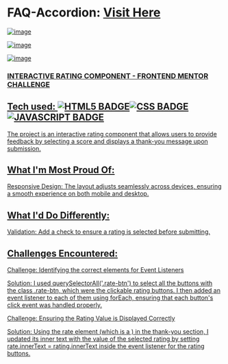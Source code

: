 # FAQ-Accordion: <a target="_blank" href="https://rc-frontendmentor.netlify.app/">Visit Here</a>
 
<a href="https://rc-frontendmentor.netlify.app/" target="_blank">
 
![image](https://github.com/user-attachments/assets/416f8bd6-914b-4a50-95ae-9f976832f03f)
 
![image](https://github.com/user-attachments/assets/7d8ec1a7-df35-4392-bcb8-4324a56446cc)

![image](https://github.com/user-attachments/assets/e12d43b2-07d8-4c27-927e-767068f8e4aa)
 
### INTERACTIVE RATING COMPONENT - FRONTEND MENTOR CHALLENGE

## Tech used: ![HTML5 BADGE](https://img.shields.io/static/v1?label=|&message=HTML5&color=23555f&style=plastic&logo=html5)![CSS BADGE](https://img.shields.io/static/v1?label=|&message=CSS3&color=285f65&style=plastic&logo=css3)![JAVASCRIPT BADGE](https://img.shields.io/static/v1?label=|&message=JAVASCRIPT&color=3c7f5d&style=plastic&logo=javascript)

The project is an interactive rating component that allows users to provide feedback by selecting a score and displays a thank-you message upon submission.

## What I'm Most Proud Of:

Responsive Design: The layout adjusts seamlessly across devices, ensuring a smooth experience on both mobile and desktop.

## What I'd Do Differently:

Validation: Add a check to ensure a rating is selected before submitting.

## Challenges Encountered:

Challenge: Identifying the correct elements for Event Listeners

Solution: I used querySelectorAll('.rate-btn') to select all the buttons with the class .rate-btn, which were the clickable rating buttons. I then added an event listener to each of them using forEach, ensuring that each button's click event was handled properly.

Challenge: Ensuring the Rating Value is Displayed Correctly

Solution: Using the rate element (which is a ) in the thank-you section, I updated its inner text with the value of the selected rating by setting rate.innerText = rating.innerText inside the event listener for the rating buttons.



